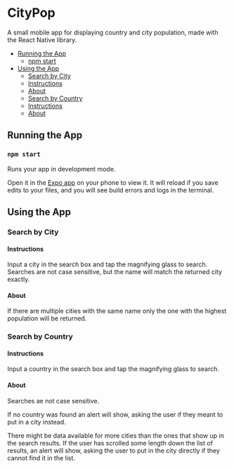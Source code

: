 # CityPop
A small mobile app for displaying country and city population, made with the React Native library.

* [Running the App](#running-the-app)
  * [npm start](#npm-start)
* [Using the App](#using-the-app)
  * [Search by City](#search-by-city)
   * [Instructions](#instructions)
   * [About](#about)
  * [Search by Country](#search-by-country)
   * [Instructions](#instructions)
   * [About](#about)
 
## Running the App

### `npm start`

Runs your app in development mode.

Open it in the [Expo app](https://expo.io) on your phone to view it. It will reload if you save edits to your files, and you will see build errors and logs in the terminal.

## Using the App

### Search by City

#### Instructions 

Input a city in the search box and tap the magnifying glass to search. Searches are not case sensitive, but the name will match the returned city exactly.

#### About

If there are multiple cities with the same name only the one with the highest population will be returned.

### Search by Country 

#### Instructions

Input a country in the search box and tap the magnifying glass to search. 

#### About

Searches ae not case sensitive.

If no country was found an alert will show, asking the user if they meant to put in a city instead.

There might be data available for more cities than the ones that show up in the search results. If the user has scrolled some length down the list of results, an alert will show, asking the user to put in the city directly if they cannot find it in the list.
